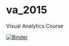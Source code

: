# va_2015
Visual Analytics Course 

[![Binder](http://mybinder.org/badge.svg)](http://mybinder.org/repo/joewoess/va_2015) 
 
